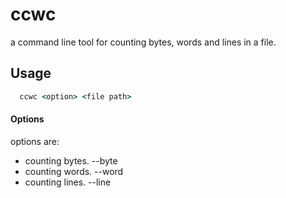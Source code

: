 # ccwc

a command line tool for counting bytes, words and lines in a file.

## Usage
```cmd
  ccwc <option> <file path>
```

#### Options
options are: 
- counting bytes.  --byte
- counting words.  --word
- counting lines.  --line
